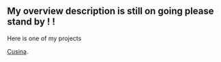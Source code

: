 ## My overview description is still on going please stand by ! !

 Here is one of my projects

[Cusina](https://cusina.vercel.app).


